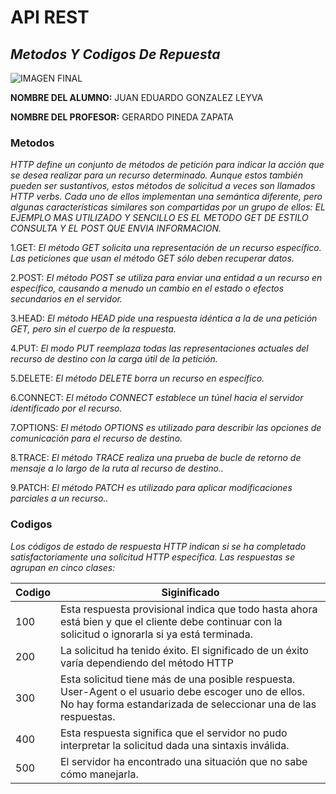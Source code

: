 # API REST #

## *Metodos Y Codigos De Repuesta* ##


![IMAGEN FINAL](https://www.tepic.tecnm.mx/images/carreras/carrera_sistemas.jpg)


**NOMBRE DEL ALUMNO:**  JUAN EDUARDO GONZALEZ LEYVA


**NOMBRE DEL PROFESOR:** GERARDO PINEDA ZAPATA 

### Metodos ###

_HTTP define un conjunto de métodos de petición para indicar la acción que se desea realizar para un recurso determinado. Aunque estos también pueden ser sustantivos, estos métodos de solicitud a veces son llamados HTTP verbs. Cada uno de ellos implementan una semántica diferente, pero algunas características similares son compartidas por un grupo de ellos: EL EJEMPLO MAS UTILIZADO Y SENCILLO ES EL METODO GET DE ESTILO CONSULTA Y EL POST QUE ENVIA INFORMACION._

1.GET: _El método GET solicita una representación de un recurso específico. Las peticiones que usan el método GET sólo deben recuperar datos._

2.POST: _El método POST se utiliza para enviar una entidad a un recurso en específico, causando a menudo un cambio en el estado o efectos secundarios en el servidor._

3.HEAD: _El método HEAD pide una respuesta idéntica a la de una petición GET, pero sin el cuerpo de la respuesta._

4.PUT: _El modo PUT reemplaza todas las representaciones actuales del recurso de destino con la carga útil de la petición._

5.DELETE: _El método DELETE borra un recurso en específico._

6.CONNECT: _El método CONNECT establece un túnel hacia el servidor identificado por el recurso._

7.OPTIONS: _El método OPTIONS es utilizado para describir las opciones de comunicación para el recurso de destino._

8.TRACE: _El método TRACE realiza una prueba de bucle de retorno de mensaje a lo largo de la ruta al recurso de destino.._

9.PATCH: _El método PATCH es utilizado para aplicar modificaciones parciales a un recurso.._

### Codigos ###

_Los códigos de estado de respuesta HTTP indican si se ha completado satisfactoriamente una solicitud HTTP específica. Las respuestas se agrupan en cinco clases:_


| Codigo | Siginificado |
| ----------- | ----------- |
| 100 | Esta respuesta provisional indica que todo hasta ahora está bien y que el cliente debe continuar con la solicitud o ignorarla si ya está terminada. |
| 200 | La solicitud ha tenido éxito. El significado de un éxito varía dependiendo del método HTTP |
| 300 | Esta solicitud tiene más de una posible respuesta. User-Agent o el usuario debe escoger uno de ellos. No hay forma estandarizada de seleccionar una de las respuestas. | 
| 400 | Esta respuesta significa que el servidor no pudo interpretar la solicitud dada una sintaxis inválida. |
| 500 | El servidor ha encontrado una situación que no sabe cómo manejarla. |



